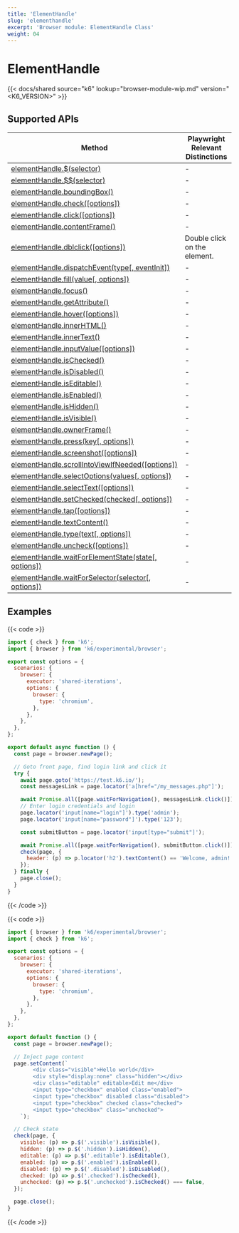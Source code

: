 ```yaml
---
title: 'ElementHandle'
slug: 'elementhandle'
excerpt: 'Browser module: ElementHandle Class'
weight: 04
---
```


# ElementHandle

{{< docs/shared source="k6" lookup="browser-module-wip.md" version="<K6_VERSION>" >}}

## Supported APIs

| Method                                                                                                                                                                       | Playwright Relevant Distinctions |
| ---------------------------------------------------------------------------------------------------------------------------------------------------------------------------- | -------------------------------- |
| <a href="https://playwright.dev/docs/api/class-elementhandle#element-handle-query-selector" target="_blank" >elementHandle.$(selector)</a>                                   | -                                |
| <a href="https://playwright.dev/docs/api/class-elementhandle#element-handle-query-selector-all" target="_blank" >elementHandle.$$(selector)</a>                              | -                                |
| <a href="https://playwright.dev/docs/api/class-elementhandle#element-handle-bounding-box" target="_blank" >elementHandle.boundingBox()</a>                                   | -                                |
| <a href="https://playwright.dev/docs/api/class-elementhandle#element-handle-check" target="_blank" >elementHandle.check([options])</a>                                       | -                                |
| <a href="https://playwright.dev/docs/api/class-elementhandle#element-handle-click" target="_blank" >elementHandle.click([options])</a>                                       | -                                |
| <a href="https://playwright.dev/docs/api/class-elementhandle#element-handle-content-frame" target="_blank" >elementHandle.contentFrame()</a>                                 | -                                |
| [elementHandle.dblclick([options])](https://grafana.com/docs/k6/<K6_VERSION>/javascript-api/k6-experimental/browser/element-handle/dblclick)                                 | Double click on the element.     |
| <a href="https://playwright.dev/docs/api/class-elementhandle#element-handle-dispatch-event" target="_blank" >elementHandle.dispatchEvent(type[, eventInit])</a>              | -                                |
| <a href="https://playwright.dev/docs/api/class-elementhandle#element-handle-fill" target="_blank" >elementHandle.fill(value[, options])</a>                                  | -                                |
| <a href="https://playwright.dev/docs/api/class-elementhandle#element-handle-focus" target="_blank" >elementHandle.focus()</a>                                                | -                                |
| <a href="https://playwright.dev/docs/api/class-elementhandle#element-handle-get-attribute" target="_blank" >elementHandle.getAttribute()</a>                                 | -                                |
| <a href="https://playwright.dev/docs/api/class-elementhandle#element-handle-hover" target="_blank" >elementHandle.hover([options])</a>                                       | -                                |
| <a href="https://playwright.dev/docs/api/class-elementhandle#element-handle-inner-html" target="_blank" >elementHandle.innerHTML()</a>                                       | -                                |
| <a href="https://playwright.dev/docs/api/class-elementhandle#element-handle-inner-text" target="_blank" >elementHandle.innerText()</a>                                       | -                                |
| <a href="https://playwright.dev/docs/api/class-elementhandle#element-handle-input-value" target="_blank" >elementHandle.inputValue([options])</a>                            | -                                |
| <a href="https://playwright.dev/docs/api/class-elementhandle#element-handle-is-checked" target="_blank" >elementHandle.isChecked()</a>                                       | -                                |
| <a href="https://playwright.dev/docs/api/class-elementhandle#element-handle-is-disabled" target="_blank" >elementHandle.isDisabled()</a>                                     | -                                |
| <a href="https://playwright.dev/docs/api/class-elementhandle#element-handle-is-editable" target="_blank" >elementHandle.isEditable()</a>                                     | -                                |
| <a href="https://playwright.dev/docs/api/class-elementhandle#element-handle-is-enabled" target="_blank" >elementHandle.isEnabled()</a>                                       | -                                |
| <a href="https://playwright.dev/docs/api/class-elementhandle#element-handle-is-hidden" target="_blank" >elementHandle.isHidden()</a>                                         | -                                |
| <a href="https://playwright.dev/docs/api/class-elementhandle#element-handle-is-visible" target="_blank" >elementHandle.isVisible()</a>                                       | -                                |
| <a href="https://playwright.dev/docs/api/class-elementhandle#element-handle-owner-frame" target="_blank" >elementHandle.ownerFrame()</a>                                     | -                                |
| <a href="https://playwright.dev/docs/api/class-elementhandle#element-handle-press" target="_blank" >elementHandle.press(key[, options])</a>                                  | -                                |
| <a href="https://playwright.dev/docs/api/class-elementhandle#element-handle-screenshot" target="_blank" >elementHandle.screenshot([options])</a>                             | -                                |
| <a href="https://playwright.dev/docs/api/class-elementhandle#element-handle-scroll-into-view-if-needed" target="_blank" >elementHandle.scrollIntoViewIfNeeded([options])</a> | -                                |
| <a href="https://playwright.dev/docs/api/class-elementhandle#element-handle-select-option" target="_blank" >elementHandle.selectOptions(values[, options])</a>               | -                                |
| <a href="https://playwright.dev/docs/api/class-elementhandle#element-handle-select-text" target="_blank" >elementHandle.selectText([options])</a>                            | -                                |
| <a href="https://playwright.dev/docs/api/class-elementhandle#element-handle-set-checked" target="_blank" >elementHandle.setChecked(checked[, options])</a>                   | -                                |
| <a href="https://playwright.dev/docs/api/class-elementhandle#element-handle-tap" target="_blank" >elementHandle.tap([options])</a>                                           | -                                |
| <a href="https://playwright.dev/docs/api/class-elementhandle#element-handle-text-content" target="_blank" >elementHandle.textContent()</a>                                   | -                                |
| <a href="https://playwright.dev/docs/api/class-elementhandle#element-handle-type" target="_blank" >elementHandle.type(text[, options])</a>                                   | -                                |
| <a href="https://playwright.dev/docs/api/class-elementhandle#element-handle-uncheck" target="_blank" >elementHandle.uncheck([options])</a>                                   | -                                |
| <a href="https://playwright.dev/docs/api/class-elementhandle#element-handle-wait-for-element-state" target="_blank" >elementHandle.waitForElementState(state[, options])</a> | -                                |
| <a href="https://playwright.dev/docs/api/class-elementhandle#element-handle-wait-for-selector" target="_blank" >elementHandle.waitForSelector(selector[, options])</a>       | -                                |

## Examples

{{< code >}}

```javascript
import { check } from 'k6';
import { browser } from 'k6/experimental/browser';

export const options = {
  scenarios: {
    browser: {
      executor: 'shared-iterations',
      options: {
        browser: {
          type: 'chromium',
        },
      },
    },
  },
};

export default async function () {
  const page = browser.newPage();

  // Goto front page, find login link and click it
  try {
    await page.goto('https://test.k6.io/');
    const messagesLink = page.locator('a[href="/my_messages.php"]');

    await Promise.all([page.waitForNavigation(), messagesLink.click()]);
    // Enter login credentials and login
    page.locator('input[name="login"]').type('admin');
    page.locator('input[name="password"]').type('123');

    const submitButton = page.locator('input[type="submit"]');

    await Promise.all([page.waitForNavigation(), submitButton.click()]);
    check(page, {
      header: (p) => p.locator('h2').textContent() == 'Welcome, admin!',
    });
  } finally {
    page.close();
  }
}
```

{{< /code >}}

{{< code >}}

```javascript
import { browser } from 'k6/experimental/browser';
import { check } from 'k6';

export const options = {
  scenarios: {
    browser: {
      executor: 'shared-iterations',
      options: {
        browser: {
          type: 'chromium',
        },
      },
    },
  },
};

export default function () {
  const page = browser.newPage();

  // Inject page content
  page.setContent(`
        <div class="visible">Hello world</div>
        <div style="display:none" class="hidden"></div>
        <div class="editable" editable>Edit me</div>
        <input type="checkbox" enabled class="enabled">
        <input type="checkbox" disabled class="disabled">
        <input type="checkbox" checked class="checked">
        <input type="checkbox" class="unchecked">
    `);

  // Check state
  check(page, {
    visible: (p) => p.$('.visible').isVisible(),
    hidden: (p) => p.$('.hidden').isHidden(),
    editable: (p) => p.$('.editable').isEditable(),
    enabled: (p) => p.$('.enabled').isEnabled(),
    disabled: (p) => p.$('.disabled').isDisabled(),
    checked: (p) => p.$('.checked').isChecked(),
    unchecked: (p) => p.$('.unchecked').isChecked() === false,
  });

  page.close();
}
```

{{< /code >}}
